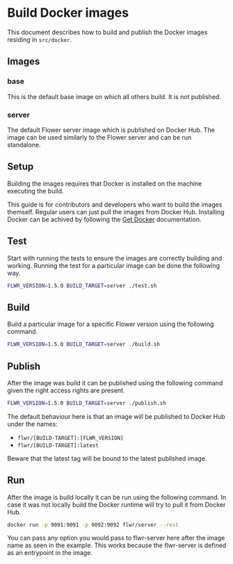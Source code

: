 # Build Docker images

This document describes how to build and publish the Docker images residing in `src/docker`.

## Images

### base

This is the default base image on which all others build. It is not published.

### server

The default Flower server image which is published on Docker Hub. The image can be used similarly to the Flower server and can be run standalone.

## Setup

Building the images requires that Docker is installed on the machine executing the build.

This guide is for contributors and developers who want to build the images themself. Regular users can just pull the images from Docker Hub. Installing Docker can be achived by following the [Get Docker](https://docs.docker.com/get-docker/) documentation.

## Test

Start with running the tests to ensure the images are correctly building and working. Running the test for a particular image can be done the following way.

```bash
FLWR_VERSION=1.5.0 BUILD_TARGET=server ./test.sh
```

## Build

Build a particular image for a specific Flower version using the following command.

```bash
FLWR_VERSION=1.5.0 BUILD_TARGET=server ./build.sh
```

## Publish

After the image was build it can be published using the following command given the right access rights are present.

```bash
FLWR_VERSION=1.5.0 BUILD_TARGET=server ./publish.sh
```

The default behaviour here is that an image will be published to Docker Hub under the names:

- `flwr/[BUILD-TARGET]:[FLWR_VERSION]`
- `flwr/[BUILD-TARGET]:latest`

Beware that the latest tag will be bound to the latest published image.

## Run

After the image is build locally it can be run using the following command. In case it was not locally build the Docker runtime will try to pull it from Docker Hub.

```bash
docker run -p 9091:9091 -p 9092:9092 flwr/server --rest
```

You can pass any option you would pass to flwr-server here after the image name as seen in the example. This works because the flwr-server is defined as an entrypoint in the image.
